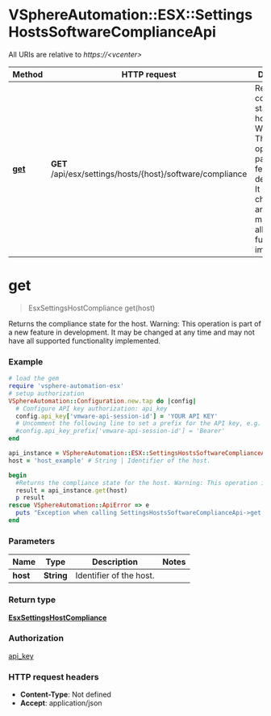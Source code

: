 # VSphereAutomation::ESX::SettingsHostsSoftwareComplianceApi

All URIs are relative to *https://&lt;vcenter&gt;*

Method | HTTP request | Description
------------- | ------------- | -------------
[**get**](SettingsHostsSoftwareComplianceApi.md#get) | **GET** /api/esx/settings/hosts/{host}/software/compliance | Returns the compliance state for the host. Warning: This operation is part of a new feature in development. It may be changed at any time and may not have all supported functionality implemented.


# **get**
> EsxSettingsHostCompliance get(host)

Returns the compliance state for the host. Warning: This operation is part of a new feature in development. It may be changed at any time and may not have all supported functionality implemented.

### Example
```ruby
# load the gem
require 'vsphere-automation-esx'
# setup authorization
VSphereAutomation::Configuration.new.tap do |config|
  # Configure API key authorization: api_key
  config.api_key['vmware-api-session-id'] = 'YOUR API KEY'
  # Uncomment the following line to set a prefix for the API key, e.g. 'Bearer' (defaults to nil)
  #config.api_key_prefix['vmware-api-session-id'] = 'Bearer'
end

api_instance = VSphereAutomation::ESX::SettingsHostsSoftwareComplianceApi.new
host = 'host_example' # String | Identifier of the host.

begin
  #Returns the compliance state for the host. Warning: This operation is part of a new feature in development. It may be changed at any time and may not have all supported functionality implemented.
  result = api_instance.get(host)
  p result
rescue VSphereAutomation::ApiError => e
  puts "Exception when calling SettingsHostsSoftwareComplianceApi->get: #{e}"
end
```

### Parameters

Name | Type | Description  | Notes
------------- | ------------- | ------------- | -------------
 **host** | **String**| Identifier of the host. | 

### Return type

[**EsxSettingsHostCompliance**](EsxSettingsHostCompliance.md)

### Authorization

[api_key](../README.md#api_key)

### HTTP request headers

 - **Content-Type**: Not defined
 - **Accept**: application/json



